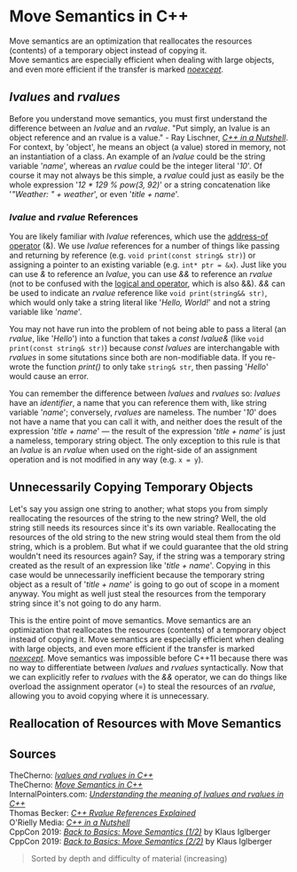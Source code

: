 # Move Semantics in C++
Move semantics are an optimization that reallocates the resources (contents) of a temporary object instead of copying it. <br />
Move semantics are especially efficient when dealing with large objects, and even more efficient if the transfer is marked [_noexcept_](https://www.learncpp.com/cpp-tutorial/exception-specifications-and-noexcept/).

## _lvalues_ and _rvalues_
Before you understand move semantics, you must first understand the difference between an _lvalue_ and an _rvalue_.
"Put simply, an lvalue is an object reference and an rvalue is a value." - Ray Lischner, [_C++ in a Nutshell_](https://www.amazon.com/C-Nutshell-Ray-Lischner/dp/059600298X).
For context, by 'object', he means an object (a value) stored in memory, not an instantiation of a class. An example of an _lvalue_ could be the string variable '_name_', 
whereas an _rvalue_ could be the integer literal '_10_'. Of course it may not always be this simple, a _rvalue_ could just as easily be the whole expression '_12 * 129 % pow(3, 92)_' or a string concatenation like '_"Weather: " + weather_', or even '_title + name_'.

### _lvalue_ and _rvalue_ References
You are likely familiar with _lvalue_ references, which use the [address-of operator](https://www.dummies.com/programming/cpp/how-address-operators-work-in-c/) (&).
We use _lvalue_ references for a number of things like passing and returning by reference (e.g. `void print(const string& str)`) or assigning a pointer to an existing 
variable (e.g. `int* ptr = &x`). Just like you can use _&_ to reference an _lvalue_, you can use _&&_ to reference an _rvalue_ (not to be confused with the 
[logical and operator](https://www.w3schools.com/cpp/cpp_operators_logical.asp), which is also &&). _&&_ can be used to indicate an _rvalue_ reference
like `void print(string&& str)`, which would only take a string literal like '_Hello, World!_' and not a string variable like '_name_'.

You may not have run into the problem of not being able to pass a literal (an _rvalue_, like '_Hello_') into a function that takes a _const lvalue&_ 
(like `void print(const string& str)`) because _const_ _lvalues_ are interchangable with _rvalues_ in some situtations since both are non-modifiable data. 
If you re-wrote the function _print()_ to only take `string& str`, then passing '_Hello_' would cause an error.

You can remember the difference between _lvalues_ and _rvalues_ so: _lvalues_ have an _identifier_, a name that you can reference them with, like  string variable '_name_'; conversely, _rvalues_ are nameless. The number '_10_' does not have a name that you can call it with, and neither does the result
of the expression '_title + name_' — the result of the expression '_title + name_' is just a nameless, temporary string object.
The only exception to this rule is that an _lvalue_ is an _rvalue_ when used on the right-side of an assignment operation and is not modified in any way (e.g. `x = y`).

## Unnecessarily Copying Temporary Objects
Let's say you assign one string to another; what stops you from simply reallocating the resources of the string to the new string? Well, the old string still needs its
resources since it's its own variable. Reallocating the resources of the old string to the new string would steal them from the old string, which is a problem. But what if
we could guarantee that the old string wouldn't need its resources again? Say, if the string was a temporary string created as the result of an expression like '_title + name_'.
Copying in this case would be unnecessarily inefficient because the temporary string object as a result of '_title + name_' is going to go out of scope in a moment anyway.
You might as well just steal the resources from the temporary string since it's not going to do any harm.

This is the entire point of move semantics. Move semantics are an optimization that reallocates the resources (contents) of a temporary object instead of copying it.
Move semantics are especially efficient when dealing with large objects, and even more efficient if the transfer is marked
[_noexcept_](https://www.learncpp.com/cpp-tutorial/exception-specifications-and-noexcept/). Move semantics was impossible before C++11 because there was no way to 
differentiate between _lvalues_ and _rvalues_ syntactically. Now that we can explicitly refer to _rvalues_ with the _&&_ operator, we can do things like overload the
assignment operator (=) to steal the resources of an _rvalue_, allowing you to avoid copying where it is unnecessary.

## Reallocation of Resources with Move Semantics

## Sources
TheCherno: [_lvalues and rvalues in C++_](https://www.youtube.com/watch?v=fbYknr-HPYE) <br />
TheCherno: [_Move Semantics in C++_](https://www.youtube.com/watch?v=ehMg6zvXuMY) <br />
InternalPointers.com: [_Understanding the meaning of lvalues and rvalues in C++_](https://www.internalpointers.com/post/understanding-meaning-lvalues-and-rvalues-c) <br />
Thomas Becker: [_C++ Rvalue References Explained_](http://thbecker.net/articles/rvalue_references/section_01.html) <br />
O'Rielly Media: [_C++ in a Nutshell_](https://www.amazon.com/C-Nutshell-Ray-Lischner/dp/059600298X) <br />
CppCon 2019: [_Back to Basics: Move Semantics (1/2)_](https://www.youtube.com/watch?v=St0MNEU5b0o&t) by Klaus Iglberger <br />
CppCon 2019: [_Back to Basics: Move Semantics (2/2)_](https://www.youtube.com/watch?v=pIzaZbKUw2s) by Klaus Iglberger <br />
> Sorted by depth and difficulty of material (increasing)
